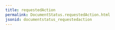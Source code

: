 ```yaml
---
title: requestedAction
permalink: DocumentStatus.requestedAction.html
jsonid: documentstatus_requestedaction
---
```

